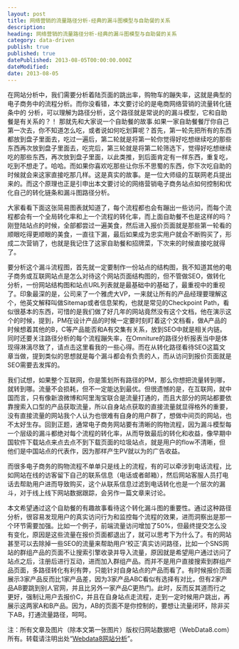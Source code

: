 ```yaml
---
layout: post
title: 网络营销的流量路径分析-经典的漏斗图模型与自助餐的关系
description:
heading: 网络营销的流量路径分析-经典的漏斗图模型与自助餐的关系
category: data-driven
publish: true
published: true
datePublished: 2013-08-05T00:00:00.000Z
dateModified:
date: 2013-08-05
---
```


在网站分析中，我们需要分析着陆页面的跳出率，购物车的蹦失率，这就是典型的电子商务中的流程分析。而你没看错，本文要讨论的是电商网络营销的流量转化链条中的 分析，可以理解为路径分析，这个路径就是常说的的漏斗模型，它和自助餐是有关系的？！
<amp-img src="/assets/img/post/zizhucan.jpg" width="446" height="293"></amp-img>
那就先和大家说一个自助餐的故事.如果一家自助餐餐厅你自己第一次去，你不知道怎么吃，或者说如何吃划算呢？首先，第一轮先把所有的东西都放到盘子里面去，吃过一遍后，第二轮就是将第一轮你觉得好吃想继续吃的那些东西再次放到盘子里面去，吃完后，第三轮就是将第二轮筛选下，觉得好吃想继续吃的那些东西，再次放到盘子里面，以此类推，到后面肯定有一样东西，重复吃，吃到不想走了。哈哈。而如果你喜欢吃那些让你乐不思蜀的东西，你下次吃自助的时候就会来这家直接吃那几样。这是真实的故事。是一位大师级的互联网老兵提出来的。而这个原理也正是引申出本文要讨论的网络营销电子商务站点如何控制和优化自己的转化链条和漏斗图路径分析。

大家看看下面这张简易图表就知道了，每个流程都也会有蹦出一些访问，而每个流程都会有一个全局转化率和上一个流程的转化率，而上面自助餐不也是这样的吗？刚登陆站点的时候，全部都尝过一遍美食，然后进入报价页面就是那些第一轮看的顺眼吃得更顺眼的美食，一直往下漏，最后如果成为忠实用户就会不断购买了，形成二次营销了，也就是我记住了这家自助餐和招牌菜，下次来的时候直接吃就得了。

<amp-img width="501" height="257" src="/assets/img/post/conversion-funnel.jpg" alt="网站分析的漏斗路径"></amp-img>

要分析这个漏斗流程图，首先就一定要制作一份站点的结构图，我不知道其他的电子商务或互联网站点是怎么对待这个网站页面结构图的，但不管做SEO，做转化分析，一份网站结构图和站点URL列表就是最基础中的基础了，最重视中的重视了。印象最深的是，公司来了一个雅虎大VP，一来就让所有的产品经理要理解这个，他英文解释叫做Sitemap或者信息架构，也就是常见的Checkpoint Path，看似很基本的东西，可惜的是我们做了好几年的网站竟然没有这个文档，他在演示这个的时候，提到，PM在设计产品的时候一定要时刻盯着这个文档看，做A产品的时候想着其他的B，C等产品能否和A有交集有关系，放到SEO中就是相关内链。同时还要关注路径分析的每个流程蹦失率，在Omniture的路径分析报表当中是体现得淋漓尽致了，请点击这里看我的一些心得。而在从转化路径看待SEO这篇文章当做，提到类似的思想就是每个漏斗都会有负责的人，而从访问到报价页面就是SEO需要去发挥的。

我们试想，如果整个互联网，你是策划所有路径的PM，那么你想把流量转到哪，就转到哪。流量不会损耗，但不一定能达到最优。但很遗憾的是，在互联网，就中国而言，只有像新浪微博和阿里淘宝联合是流量打通的，而且大部分的网站都要依靠搜索入口型的产品获取流量，所以自身站点获取的直接流量就显得格外的重要，没有直接流量的网站我个人认为也很难有自身的用户群了，想做中间页的网站，也不太好生存。回到正题，通常电子商务网站要有清晰的购物流程，因为漏斗模型每一个层级的漏斗都绝对每个流程的转化率，从而导致最后的转化和收益，像早期中国软件下载站点来点去点不到下载页面的垃圾站点，就是用户的flow不清晰，但他们是中国站点的代表作，因为那样产生PV就以为的广告收益。

而很多电子商务的购物流程不单单只是线上的流程，有的可以牵涉到电话流程，比如网站在线的访客留下自己的联系信息（电话或者邮箱），然后网站客服人员打电话去帮助用户进而导致购买，这个从联系信息过滤到电话转化也是一个层次的漏斗，对于线上线下网站数据跟踪，会另作一篇文章来讨论。

本文希望通过这个自助餐的有趣故事看待这个转化漏斗图的重要性。通过这种路径分析，很容易发现用户的真实访问行为和监控每个流程的效果，进而洞察出是那一个环节需要加强。比如一个例子，前端流量访问增加了50%，但最终提交怎么没有变化，原因是这些流量在报价页面都退出了，就可以思考下为什么了。有的网站甚至可以去除掉一些SEO的流量来帮助用户‘校正’真实访问路径，比如一个SNS网站的群组产品的页面不让搜索引擎收录并导入流量，原因就是希望用户通过访问了站点之后，注册后进行互动，进而加入群组产品。而并不是用户直接搜索到群组产品页面，多路径转化有利有弊，只能针对自身站点的产品而看了。有时候报价页面展示3家产品反而比1家产品差，因为3家产品ABC看似有选择有对比，但有2家产品AB要跳到别人官网，并且比另外一家产品C更热门。此时，反而反其道而行之更好，强制让用户去报价C，并且在自身站点走流程，走到一定时候用户跳出，再展示这两家A和B产品。因为，AB的页面不是你控制的，要想让流量闭环，除非买下AB，打通流量路径，呵呵。

注：所有文章及图片（除本文第一张图片）版权归网站数据吧（WebData8.com）所有。转载请注明出处“<a href="/">Webdata8网站分析</a>”。
